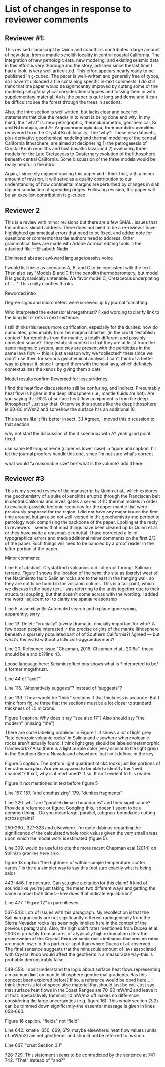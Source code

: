 # List of changes in response to reviewer comments

## Reviewer #1:

This revised manuscript by Quinn and coauthors contributes a large
amount of new data, from a mantle xenolith locality in central coastal
California. The integration of new petrologic data, new modeling, and
existing seismic data in this effort is very thorough and the story,
polished since the last time I had a look, is very well articulated.
This effort appears nearly ready to be published in g-cubed. The paper
is well-written and generally free of typos, so I haven't uploaded a
file containing specific in-text comments. I do still think that the
paper would be significantly improved by cutting some of the modeling
setup/analytical considerations/figures and tossing them in with
supplementary material. As is, the paper is quite long and dense and it
can be difficult to see the forest through the trees in sections.

Also, the intro section is well written, but lacks clear and succinct
statements that clue the reader in to what is being done and why. In my
mind, the "what" is: new petrographic, thermobarometric, geochemical, Sr
and Nd isotopic, and Ar-Ar geochronologic data, from peridotite
xenoliths recovered from the Crystal Knob locality. The "why": These new
datasets, plus derivative geochemical modeling and thermal modeling of
the central California lithosphere, are aimed at deciphering 1) the
petrogenesis of Crystal Knob xenoliths and host basaltic lavas and 2)
evaluating three models for the Late Cretaceous to Quaternary evolution
of the lithosphere beneath central California. Some discussion of the
three models would be really helpful in the intro.

Again, I sincerely enjoyed reading this paper and I think that, with a
minor amount of revision, it will serve as a quality contribution to our
understanding of how continental margins are perturbed by changes in
slab dip and subduction of spreading ridges. Following revision, this
paper will be an excellent contribution to g-cubed.


## Reviewer 2

This is a review with minor revisions but there are a few SMALL issues
that the authors should address. There does not need to be a re-review.
I have highlighted grammatical errors that need to be fixed, and added
note for questions or comments that the authors need to address. Other
grammatical fixes are made with Adobe Acrobat editing tools in the
attached file. --Elisabeth Nadin

<p class='response fixed'>Eliminated abstract awkward language/passive
voice</p>


<p class="comment">
I would list these as scenarios A, B, and C to be consistent with the text. Then also say "Models B and C fit the xenolith thermobarometry, but model B is geodynamically untenable. We favor model C, Cretaceous underplating of .... "
<span class='response fixed'>This really clarifies thanks</span>
</p>

<p class="response fixed">
Reworded intro
</p>

<p class="response fixed">
Degree signs and micrometers were screwed up by journal formatting.
</p>

<p class="comment">
Who interpreted the extensional megathrust?
<span class='response fixed'>Fixed wording to clarify link to the long
list of refs in next sentence.</span>
</p>

<p class="comment">
I still thinks this needs more clarification, especially for the
dunites: how do cumulates, presumably from the magma chamber (in the crust) "establish context" for xenoliths from the mantle, a totally different and possibly unrelated source?
<span class='response partial'>They establish context in that they are
at least from the same magmatic system, and they are present with
the peridotites in the same lava flow -- this is just a reason why we
*collected* them since we didn't use them for serious geochemical
analysis. I can't think of a better way to phrase it, since I lumped
them with the host lava, which definitely contextualizes the xenos by
giving them a date.
</span>
</p>

<p class="comment">
Model results confirm
<span class='response fixed'>Reworded for less stridency.</span>
</p>

<p class="comment"> I find the heat flow discussion to still be
confusing, and indirect. Presumably heat flow is higher in the deep
lithosphere (i.e., mantle fluids are hot). Are you saying that 90% of
surface heat flow component is from the deep lithosphere? Just say that.
Otherwise this sounds like the deep lithosphere is 60-80 mW/m2 and
somehow the surface has an additional 10. </p>

<p class="comment">This seems like it fits better in sect. 3.1
<span class='response fixed'>Agreed, I moved this discussion to that
section</span>
</p>

<p class="comment">why not start the discussion of the 3 scenarios with A? 
<span class='response fixed'>yeah good point, fixed</span>
</p>

<p class="comment">
use same lettering scheme (upper vs lower case) in figure and caption.
<span class='response partial'>I'll let the journal proofers handle this
one, since I'm not sure what's correct</span>
</p>

<p class="comment">
what would "a reasonable size" be?
what is the volume? add it here.
</p>

## Reviewer #3

This is my second review of the manuscript by Quinn et al., which
explores the geochemistry of a suite of xenoliths erupted through the
Franciscan belt in central California and investigates a series of 1D
thermal models in order to evaluate possible tectonic scenarios for the
upper mantle that were previously proposed for the region. I did not
have any major issues the first time around, but am also not well-versed
in the geochemistry and peridotite petrology work comprising the
backbone of the paper. Looking at the reply to reviewers it seems that
most things have been cleared up by Quinn et al. or they have made a
reasonable rebuttal. I have corrected a lot of typographical errors and
made additional minor comments on the first 2/3 of the paper. Such
things will need to be handled by a proof reader in the latter portion
of the paper.

Minor comments:

<p class='comment'> Line 6 of abstract. Crystal knob volcanics did not
erupt through Salinian terrane. Figure 1 shows the location of the
xenoliths site as (barely) west of the Nacimiento fault. Salinian rocks
are to the east in the hanging wall, so they are not to be found in the
volcanic column. <span class='response fixed'>This is a fair point,
which we discuss in the body text. I was referring to the units together
due to their structural coupling, but that doesn't come across with the
wording. I added the word "adjacent to" to clarify the spatial
relationship</span> </p>

<p class='comment'>Line 5. assemblyntle
<span class='response fixed'>Automated search and replace gone wrong,
apparently; sorry</span>
</p>


<p class='comment'>
Line 13. Delete "crucially" (overly dramatic, crucially important for
who? A few dozen people interested in the precise origins of the mantle
lithosphere beneath a sparsely populated part of of Southern
California?)
<span class='response fixed'>Agreed — but what's the world without a little
self-aggrandizement?</span>

</p>

<p class='comment'>
Line 20. Reference issue "Chapman, 2016; Chapman et al., 2016a", these
should be a and b??line 43.
</p>

<p class='comment'>
Loose language here: Seismic reflections
shows what is *interpreted to be* a former megathrust.
</p>

<p class="comment">
Line 44 of "and?"
</p>


<p class="comment">
Line 115. "Alternatively suggests"? Instead of "suggests"?
</p>


<p class="comment">
Line 139. These would be "thick" sections if that thickness is accurate. But I think from figure three that the sections must be a lot closer to standard thickness of 30 microns.
</p>


<p class="comment">
Figure 1 caption. Why does it say "see also 17"? Also should say "the modern" (missing "the")
</p>


<p class="comment">
There are some labeling problems in Figure 1. It shows a lot of light grey "late cenozoic volcanic rocks" in Salinia and elsewhere where volcanic rocks aren't actually found. I think light grey should be labeled metamorphic framework?? Also there is a light purple color (very similar to the light grey) in the Southern Sierra Nevada and elsewhere that isn't defined in the key.
</p>


<p class="comment">
Figure 5 caption. The bottom right quadrant of ck4 looks just like portions of the other samples. Are we supposed to be able to identify the "melt channel"? If not, why is it mentioned? If so, It isn't evident to this reader.
</p>


<p class="comment">
Figure 4 not mentioned in text before figure 5
</p>


<p class="comment">
Line 157. 157. "and emphasizing" 179. "dunites fragments"
</p>


<p class="comment">
Line 220. what are "parallel domain boundaries" and their significance? Provide a reference or figure. Googling this, it doesn't seem to be a common thing... Do you mean large, parallel, subgrain-boundaries cutting across grains?
</p>


<p class="comment">
259-260., 327-328 and elsewhere. I'm quite dubious regarding the significance of the calculated whole rock values given the very small areas upon which the modal work is estimated (figure 5).
</p>


<p class="comment">
Line 309. would be useful to cite the more recent Chapman et al (2014) on Salinian granites here also.
</p>


<p class="comment">
figure 13 caption "the tightness of within-sample temperature scatter varies." is there a simpler way to say this (not sure exactly what is being said)
</p>


<p class="comment">
443-446. I'm not sure. Can you give a citation for this claim? It kind of sounds like you're just taking the mean two different ways and getting the same number both times--how does that indicate equilibrium?
</p>


<p class="comment">
Line 477. "Figure 12" in parentheses.
</p>


<p class="comment">
537-543. Lots of issues with this paragraph. My recollection is that the Salinian granitoids are not significantly different radiogenically from the Sierra Nevadan rocks (as seemingly implied here in the context of the previous paragraph). Also, the high uplift rates mentioned from Ducea et al., 2003 is probably from an area of atypically high exhumation rates-the preservation of the Crystal Knob volcanic rocks indicates that erosion rates are much lower in this particular spot than where Ducea et al. observed. The final sentence suggests that the minuscule amount of lava associated with Crystal Knob would affect the geotherm in a measurable way-this is probably demonstrably false.
</p>


<p class="comment">
549-558. I don't understand the logic about surface heat flows representing a maximum limit on mantle lithosphere geothermal gradients. Has this concept been explored before? If so, a reference would be good here... I think there is a lot of speculative material that should just be cut. Just say that surface heat flows in the Coast Ranges are 70-90 mW/m2 and leave it at that. Speculatively trimming 10 mW/m2 off makes no difference considering the large uncertainties (e.g. figure 16). This whole section (3.2) can be trimmed down significantly-the essential message is given in lines 658-660.
</p>


<p class="comment">
Figure 16 caption. "fields" not "field"
</p>


<p class="comment">
Line 642. kmntle  650, 669, 679, maybe elsewhere: heat flow values (units of mW/m2) are not geotherms and should not be referred to as such.
</p>


<p class="comment">
Line 667. "crust Section 3.1"
</p>


<p class="comment">
728-729. This statement seems to be contradicted by the sentence at 741-742. "That" instead of "and?"
</p>

